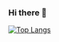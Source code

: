 ### Hi there 👋

[![Top Langs](https://github-readme-stats.vercel.app/api/top-langs/?username=maxizenit&layout=compact)](https://github.com/anuraghazra/github-readme-stats)
